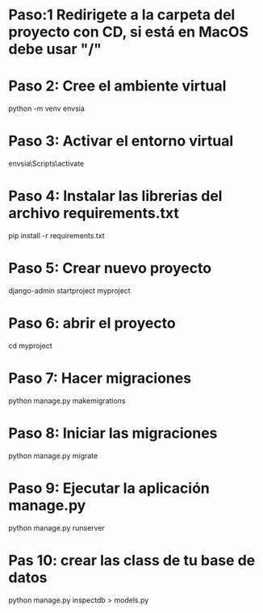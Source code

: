# Paso:1 Redirigete a la carpeta del proyecto con CD, si está en MacOS debe usar "/"
 
# Paso 2: Cree el ambiente virtual
python -m venv envsia

# Paso 3: Activar el entorno virtual
envsia\Scripts\activate

# Paso 4: Instalar las librerias del archivo requirements.txt
pip install -r requirements.txt

# Paso 5: Crear nuevo proyecto
django-admin startproject myproject

# Paso 6: abrir el proyecto
cd myproject

# Paso 7: Hacer migraciones
python manage.py makemigrations
# Paso 8: Iniciar las migraciones
python manage.py migrate

# Paso 9: Ejecutar la aplicación manage.py
python manage.py runserver

# Pas 10: crear las class de tu base de datos
python manage.py inspectdb > models.py